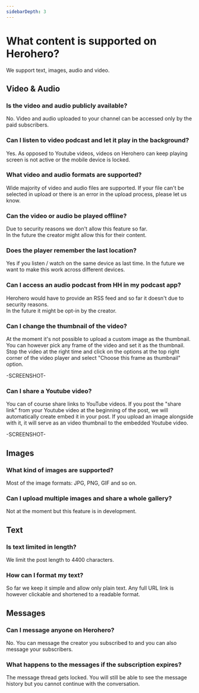 ```yaml
---
sidebarDepth: 3
---
```


# What content is supported on Herohero?

We support text, images, audio and video.

## Video & Audio

### Is the video and audio publicly available?

No. Video and audio uploaded to your channel can be accessed only by the paid subscribers.

### Can I listen to video podcast and let it play in the background?

Yes. As opposed to Youtube videos, videos on Herohero can keep playing screen is not active
or the mobile device is locked.

### What video and audio formats are supported?

Wide majority of video and audio files are supported. If your file can't be selected in upload
or there is an error in the upload process, please let us know.

### Can the video or audio be played offline?

Due to security reasons we don't allow this feature so far.  
In the future the creator might allow this for their content.

### Does the player remember the last location?

Yes if you listen / watch on the same device as last time. In the future we want to make this work
across different devices.

### Can I access an audio podcast from HH in my podcast app?

Herohero would have to provide an RSS feed and so far it doesn't due to security reasons.  
In the future it might be opt-in by the creator.

### Can I change the thumbnail of the video?

At the moment it's not possible to upload a custom image as the thumbnail.
You can however pick any frame of the video and set it as the thumbnail.
Stop the video at the right time and click on the options at the top right corner of the video player
and select "Choose this frame as thumbnail" option.

-SCREENSHOT-

### Can I share a Youtube video?

You can of course share links to YouTube videos. If you post the "share link" from your Youtube video at the beginning of the post, we will automatically create embed it in your post. If you upload an image alongside with it, it will serve as an video thumbnail to the embedded Youtube video.

-SCREENSHOT-

## Images

### What kind of images are supported?

Most of the image formats: JPG, PNG, GIF and so on.

### Can I upload multiple images and share a whole gallery?

Not at the moment but this feature is in development.

## Text

### Is text limited in length?

We limit the post length to 4400 characters.

### How can I format my text?

So far we keep it simple and allow only plain text. Any full URL link is however clickable and shortened to
a readable format.

## Messages

### Can I message anyone on Herohero?

No. You can message the creator you subscribed to and you can also message your subscribers.

### What happens to the messages if the subscription expires?

The message thread gets locked. You will still be able to see the message history but you cannot continue
with the conversation.
